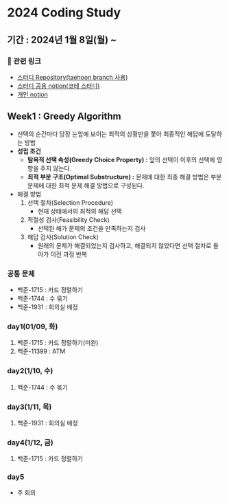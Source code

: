# 2024 Coding Study

## 기간 : 2024년 1월 8일(월) ~

### 📖 관련 링크


- [스터디 Repository(taehoon branch 사용)](https://github.com/sihyonn/codingTest-study/tree/taehoon)
- [스터디 공용 notion(코테 스터디)](https://www.notion.so/259bc90ebd2f4a709f1aa02f3f4599f0?pvs=21)
- [개인 notion](https://www.notion.so/2024-Coding-Study-47a11625e0414b9da8a93fe42b5b1042?pvs=21)



## Week1 : Greedy Algorithm

- 선택의 순간마다 당장 눈앞에 보이는 최적의 상황만을 쫓아 최종적인 해답에 도달하는 방법
- **성립 조건**
    - **탐욕적 선택 속성(Greedy Choice Property) :** 앞의 선택이 이후의 선택에 영향을 주지 않는다.
    - **최적 부분 구조(Optimal Substructure) :** 문제에 대한 최종 해결 방법은 부분 문제에 대한 최적 문제 해결 방법으로 구성된다.
- 해결 방법
    1. 선택 절차(Selection Procedure)
        - 현재 상태에서의 최적의 해답 선택
    2. 적절성 검사(Feasibility Check)
        - 선택된 해가 문제의 조건을 만족하는지 검사
    3. 해답 검사(Solution Check)
        - 원래의 문제가 해결되었는지 검사하고, 해결되지 않았다면 선택 절차로 돌아가 이전 과정 반복

### 공통 문제

- 백준-1715 : 카드 정렬하기
- 백준-1744 : 수 묶기
- 백준-1931 : 회의실 배정

### day1(01/09, 화)

1. 백준-1715 : 카드 정렬하기(미완)
2. 백준-11399 : ATM

### day2(1/10, 수)

1. 백준-1744 : 수 묶기

### day3(1/11, 목)

1. 백준-1931 : 회의실 배정

### day4(1/12, 금)

1. 백준-1715 : 카드 정렬하기

### day5

   - 주 회의